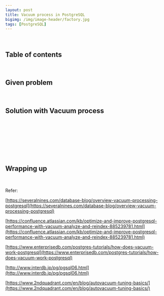 ```yaml
---
layout: post
title: Vacuum process in PostgreSQL
bigimg: /img/image-header/factory.jpg
tags: [PostgreSQL]
---
```




<br>

## Table of contents





<br>

## Given problem






<br>

## Solution with Vacuum process





<br>

## 





<br>

## 






<br>

## Wrapping up






<br>

Refer:

[https://severalnines.com/database-blog/overview-vacuum-processing-postgresql](https://severalnines.com/database-blog/overview-vacuum-processing-postgresql)

[https://confluence.atlassian.com/kb/optimize-and-improve-postgresql-performance-with-vacuum-analyze-and-reindex-885239781.html](https://confluence.atlassian.com/kb/optimize-and-improve-postgresql-performance-with-vacuum-analyze-and-reindex-885239781.html)

[https://www.enterprisedb.com/postgres-tutorials/how-does-vacuum-work-postgresql](https://www.enterprisedb.com/postgres-tutorials/how-does-vacuum-work-postgresql)

[http://www.interdb.jp/pg/pgsql06.html](http://www.interdb.jp/pg/pgsql06.html)

[https://www.2ndquadrant.com/en/blog/autovacuum-tuning-basics/](https://www.2ndquadrant.com/en/blog/autovacuum-tuning-basics/)

